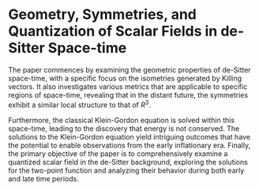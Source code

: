 # Geometry, Symmetries, and Quantization of Scalar Fields in de-Sitter Space-time #


The paper commences by examining the geometric properties of de-Sitter space-time, with a specific focus on the isometries generated by Killing vectors. It also investigates various metrics that are applicable to specific regions of space-time, revealing that in the distant future, the symmetries exhibit a similar local structure to that of $R^3$. 

Furthermore, the classical Klein-Gordon equation is solved within this space-time, leading to the discovery that energy is not conserved. The solutions to the Klein-Gordon equation yield intriguing outcomes that have the potential to enable observations from the early inflationary era. Finally, the primary objective of the paper is to comprehensively examine a quantized scalar field in the de-Sitter background, exploring the solutions for the two-point function and analyzing their behavior during both early and late time periods.
